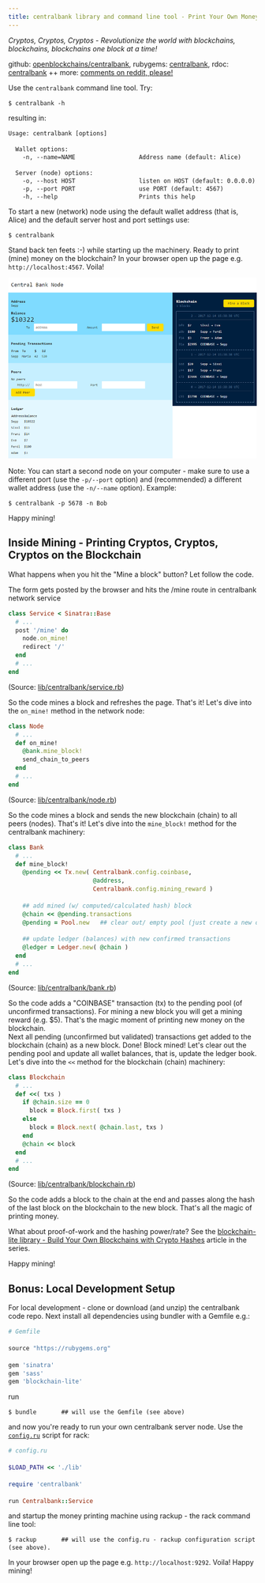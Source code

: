 ```yaml
---
title: centralbank library and command line tool - Print Your Own Money / Cryptocurrency; Run Your Own Federated Central Bank Nodes on the Blockchain Peer-to-Peer over HTTP
---
```


_Cryptos, Cryptos, Cryptos - Revolutionize the world with blockchains, blockchains, blockchains one block at a time!_


github: [openblockchains/centralbank](https://github.com/openblockchains/centralbank),
rubygems: [centralbank](https://rubygems.org/gems/centralbank),
rdoc: [centralbank](http://rubydoc.info/gems/centralbank)  ++
more: [comments on reddit, please!](https://www.reddit.com/r/ruby/comments/7ly337/day_24_ruby_advent_calendar_2017_centralbank/)


Use the `centralbank` command line tool. Try:

```
$ centralbank -h     
```

resulting in:

```
Usage: centralbank [options]

  Wallet options:
    -n, --name=NAME                  Address name (default: Alice)

  Server (node) options:
    -o, --host HOST                  listen on HOST (default: 0.0.0.0)
    -p, --port PORT                  use PORT (default: 4567)
    -h, --help                       Prints this help
```

To start a new (network) node using the default wallet
address (that is, Alice) and the default server host and port settings
use:

```
$ centralbank
```

Stand back ten feets :-) while starting up the machinery.
Ready to print (mine) money on the blockchain?
In your browser open up the page e.g. `http://localhost:4567`. Voila!

![](i/centralbank.png)



Note: You can start a second node on your computer -
make sure to use a different port (use the `-p/--port` option)
and (recommended)
a different wallet address (use the `-n/--name` option).
Example:

```
$ centralbank -p 5678 -n Bob
```

Happy mining!


## Inside Mining - Printing Cryptos, Cryptos, Cryptos on the Blockchain


What happens when you hit the "Mine a block" button? Let follow the code.

The form gets posted by the browser and hits the /mine route in centralbank
network service

``` ruby
class Service < Sinatra::Base
  # ...
  post '/mine' do
    node.on_mine!
    redirect '/'
  end
  # ...
end
```

(Source: [lib/centralbank/service.rb](https://github.com/openblockchains/centralbank/blob/master/lib/centralbank/service.rb))

So the code mines a block and refreshes the page. That's it!
Let's dive into the `on_mine!` method in the network node:

``` ruby
class Node
  # ...
  def on_mine!
    @bank.mine_block!
    send_chain_to_peers
  end  
  # ...
end
```

(Source: [lib/centralbank/node.rb](https://github.com/openblockchains/centralbank/blob/master/lib/centralbank/node.rb))


So the code mines a block and sends the new blockchain (chain) to
all peers (nodes). That's it!
Let's dive into the `mine_block!` method for the centralbank machinery:

``` ruby
class Bank
  # ...
  def mine_block!
    @pending << Tx.new( Centralbank.config.coinbase,
                        @address,
                        Centralbank.config.mining_reward )

    ## add mined (w/ computed/calculated hash) block
    @chain << @pending.transactions
    @pending = Pool.new   ## clear out/ empty pool (just create a new one for now)

    ## update ledger (balances) with new confirmed transactions
    @ledger = Ledger.new( @chain )
  end
  # ...
end
```

(Source: [lib/centralbank/bank.rb](https://github.com/openblockchains/centralbank/blob/master/lib/centralbank/bank.rb))

So the code adds a "COINBASE" transaction (tx) to the pending pool
(of unconfirmed transactions).
For mining a new block you will get a
mining reward (e.g. $5). That's the magic moment of printing new money
on the blockchain.  
Next all pending (unconfirmed but validated) transactions
get added to the blockchain (chain) as a new block.
Done! Block mined! Let's clear out the pending pool
and update all wallet balances, that is, update the ledger book.
Let's dive into the `<<` method for the blockchain (chain) machinery:


``` ruby
class Blockchain
  # ...
  def <<( txs )
    if @chain.size == 0
      block = Block.first( txs )
    else
      block = Block.next( @chain.last, txs )
    end
    @chain << block
  end
  # ...
end
```

(Source: [lib/centralbank/blockchain.rb](https://github.com/openblockchains/centralbank/blob/master/lib/centralbank/blockchain.rb))

So the code adds a block to the chain at the end and passes along
the hash of the last block on the blockchain to the new block. That's all the magic
of printing money.

What about proof-of-work and the hashing power/rate?
See the [blockchain-lite library - Build Your Own Blockchains with Crypto Hashes](01-blockchain-lite.md)
article in the series.

Happy mining!


## Bonus: Local Development Setup

For local development - clone or download (and unzip) the centralbank code repo.
Next install all dependencies using bundler with a Gemfile e.g.:

``` ruby
# Gemfile

source "https://rubygems.org"

gem 'sinatra'
gem 'sass'
gem 'blockchain-lite'
```

run

```
$ bundle       ## will use the Gemfile (see above)
```

and now you're ready to run your own centralbank server node. Use the [`config.ru`](https://github.com/openblockchains/centralbank/blob/master/config.ru) script for rack:

``` ruby
# config.ru

$LOAD_PATH << './lib'

require 'centralbank'

run Centralbank::Service
```

and startup the money printing machine using rackup - the rack command line tool:

```
$ rackup       ## will use the config.ru - rackup configuration script (see above).
```

In your browser open up the page e.g. `http://localhost:9292`. Voila! Happy mining!
